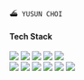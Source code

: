 `⛴️ YUSUN CHOI`

#### Tech Stack
<div>
<img src="https://img.shields.io/badge/java-007396?style=flat&logo=java&logoColor=white">
<img src="https://img.shields.io/badge/springboot-6DB33F?style=flat&logo=springboot&logoColor=white">
<img src="https://img.shields.io/badge/mysql-4479A1?style=flat&logo=mysql&logoColor=white">
<img src="https://img.shields.io/badge/redis-DC382D?style=flat&logo=redis&logoColor=white">
<img src="https://img.shields.io/badge/AWS-%23FF9900.svg?style=flat&logo=amazon-aws&logoColor=white">
</div>

<div>
<img src="https://img.shields.io/badge/javascript-F7DF1E?style=flat&logo=javascript&logoColor=black">
<img src="https://img.shields.io/badge/node.js-339933?style=flat&logo=Node.js&logoColor=white">
<img src="https://img.shields.io/badge/express-000000?style=flat&logo=express&logoColor=white">
<img src="https://img.shields.io/badge/react-61DAFB?style=flat&logo=react&logoColor=black">
<img src="https://img.shields.io/badge/linux-FCC624?style=flat&logo=linux&logoColor=black">
<img src="https://img.shields.io/badge/googlecloud-4285F4?style=flat&logo=googlecloud&logoColor=white">
</div>

</div>
